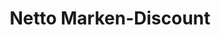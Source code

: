 ---
title: "Netto Marken-Discount"
url: /bad-freienwalde-oder/netto-marken-discount/
shop: Supermarkt
---
